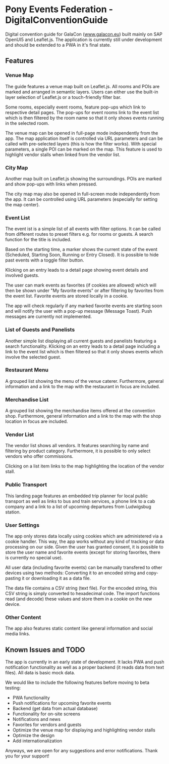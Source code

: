 # Pony Events Federation - DigitalConventionGuide

Digital convention guide for GalaCon (www.galacon.eu) built mainly on SAP OpenUI5 and Leaflet.js. The application is currently still under development and should be extended to a PWA in it's final state. 

## Features 

### Venue Map 

The guide features a venue map built on Leaflet.js. All rooms and POIs are marked and arranged in semantic layers. Users can either use the built-in layer selection of Leaflet.js or a touch-friendly filter bar. 

Some rooms, especially event rooms, feature pop-ups which link to respective detail pages. The pop-ups for event rooms link to the event list which is then filtered by the room name so that it only shows events running in the selected room. 

The venue map can be opened in full-page mode independently from the app. The map application itself is controlled via URL parameters and can be called with pre-selected layers (this is how the filter works). With special parameters, a single POI can be marked on the map. This feature is used to highlight vendor stalls when linked from the vendor list. 

### City Map 

Another map built on Leaflet.js showing the surroundings. POIs are marked and show pop-ups with links when pressed. 

The city map may also be opened in full-screen mode independently from the app. It can be controlled using URL parameters (especially for setting the map center). 

### Event List 

The event ist is a simple list of all events with filter options. It can be called from different routes to preset filters e.g. for rooms or guests. A search function for the title is included. 

Based on the starting time, a marker shows the current state of the event (Scheduled, Starting Soon, Running or Entry Closed). It is possible to hide past events with a toggle filter button. 

Klicking on an entry leads to a detail page showing event details and involved guests. 

The user can mark events as favorites (if cookies are allowed) which will then be shown under "My favorite events" or after filtering by favorites from the event list. Favorite events are stored locally in a cookie. 

The app will check regularly if any marked favorite events are starting soon and will notify the user with a pop-up message (Message Toast). Push messages are currently not implemented. 

### List of Guests and Panelists 

Another simple list displaying all current guests and panelists featuring a search functionality. Klicking on an entry leads to a detail page including a link to the event list which is then filtered so that it only shows events which involve the selected guest. 

### Restaurant Menu 

A grouped list showing the menu of the venue caterer. Furthermore, general information and a link to the map with the restaurant in focus are included. 

### Merchandise List 

A grouped list showing the merchandise items offered at the convention shop. Furthermore, general information and a link to the map with the shop location in focus are included. 

### Vendor List 

The vendor list shows all vendors. It features searching by name and filtering by product category. Furthermore, it is possible to only select vendors who offer commissions. 

Clicking on a list item links to the map highlighting the location of the vendor stall. 

### Public Transport 

This landing page features an embedded trip planner for local public transport as well as links to bus and train services, a phone link to a cab company and a link to a list of upcoming departures from Ludwigsbug station. 

### User Settings 

The app only stores data locally using cookies which are administered via a cookie handler. This way, the app works without any kind of tracking or data processing on our side. Given the user has granted consent, it is possible to store the user name and favorite events (except for storing favorites, there is currently no special use). 

All user data (including favorite events) can be manually transfered to other devices using two methods: Converting it to an encoded string and copy-pasting it or downloading it as a data file. 

The data file contains a CSV string (text file). For the encoded string, this CSV string is simply converted to hexadecimal code. The import functions read (and decode) these values and store them in a cookie on the new device.  

### Other Content 

The app also features static content like general information and social media links. 

## Known Issues and TODO 

The app is currently in an early state of development. It lacks PWA and push notification functionality as well as a proper backend (it reads data from text files). All data is basic mock data. 

We would like to include the following features before moving to beta testing: 

- PWA functionality 
- Push notifications for upcoming favorite events 
- Backend (get data from actual database) 
- Functionality for on-site screens 
- Notifications and news 
- Favorites for vendors and guests 
- Optimize the venue map for displaying and highlighting vendor stalls
- Optimize the design 
- Add internationalization 

Anyways, we are open for any suggestions and error notifications. Thank you for your support! 
